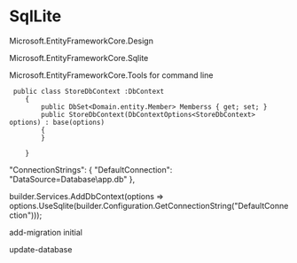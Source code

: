 # SqlLite

Microsoft.EntityFrameworkCore.Design

Microsoft.EntityFrameworkCore.Sqlite

Microsoft.EntityFrameworkCore.Tools for command line

     public class StoreDbContext :DbContext
        {
            public DbSet<Domain.entity.Member> Memberss { get; set; }
            public StoreDbContext(DbContextOptions<StoreDbContext> options) : base(options)
            {
            }
    
        }
	
"ConnectionStrings": {
    "DefaultConnection": "DataSource=Database\\app.db"
},

builder.Services.AddDbContext<StoreDbContext>(options =>
        options.UseSqlite(builder.Configuration.GetConnectionString("DefaultConnection")));

add-migration initial

update-database
